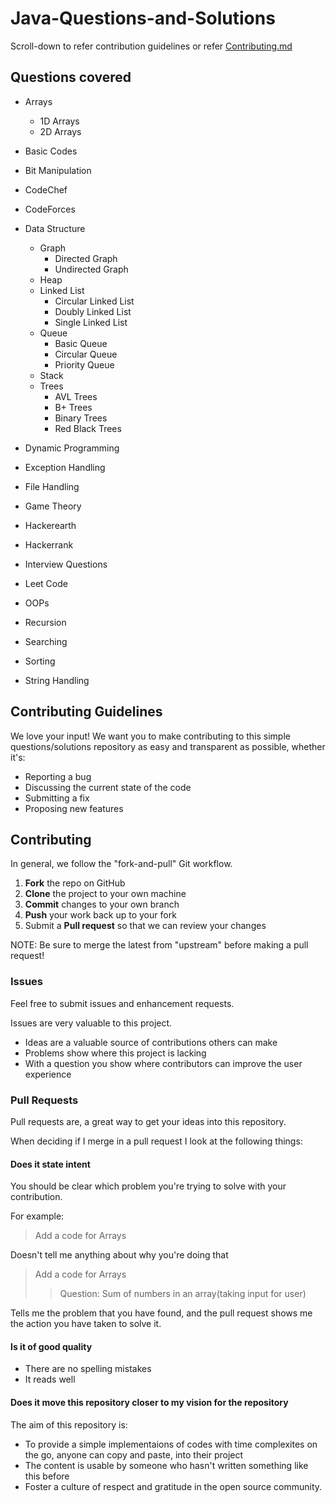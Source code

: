 # Java-Questions-and-Solutions

Scroll-down to refer contribution guidelines or refer [Contributing.md]()

## Questions covered

- Arrays
  - 1D Arrays
  - 2D Arrays

- Basic Codes

- Bit Manipulation

- CodeChef

- CodeForces

- Data Structure
  - Graph
    - Directed Graph
    - Undirected Graph
  - Heap
  - Linked List
    - Circular Linked List
    - Doubly Linked List
    - Single Linked List
  - Queue
    - Basic Queue
    - Circular Queue
    - Priority Queue
  - Stack
  - Trees
    - AVL Trees
    - B+ Trees
    - Binary Trees
    - Red Black Trees

- Dynamic Programming

- Exception Handling

- File Handling

- Game Theory

- Hackerearth

- Hackerrank

- Interview Questions

- Leet Code

- OOPs

- Recursion

- Searching

- Sorting

- String Handling



## Contributing Guidelines

We love your input! We want you to make contributing to this simple questions/solutions repository as easy and transparent as possible, whether it's:

- Reporting a bug
- Discussing the current state of the code
- Submitting a fix
- Proposing new features


## Contributing

 In general, we follow the "fork-and-pull" Git workflow.

 1. **Fork** the repo on GitHub
 2. **Clone** the project to your own machine
 3. **Commit** changes to your own branch
 4. **Push** your work back up to your fork
 5. Submit a **Pull request** so that we can review your changes

NOTE: Be sure to merge the latest from "upstream" before making a pull request!


### Issues

Feel free to submit issues and enhancement requests.

Issues are very valuable to this project.

* Ideas are a valuable source of contributions others can make
* Problems show where this project is lacking
* With a question you show where contributors can improve the user experience


### Pull Requests

Pull requests are, a great way to get your ideas into this repository.

When deciding if I merge in a pull request I look at the following things:


#### Does it state intent

You should be clear which problem you're trying to solve with your contribution.

For example:

> Add a code for Arrays

Doesn't tell me anything about why you're doing that

> Add a code for Arrays
> > Question: Sum of numbers in an array(taking input for user)

Tells me the problem that you have found, and the pull request shows me the action you have taken to solve it.


#### Is it of good quality

* There are no spelling mistakes
* It reads well


#### Does it move this repository closer to my vision for the repository

The aim of this repository is:

* To provide a simple implementaions of codes with time complexites on the go, anyone can copy and paste, into their project
* The content is usable by someone who hasn't written something like this before
* Foster a culture of respect and gratitude in the open source community.
